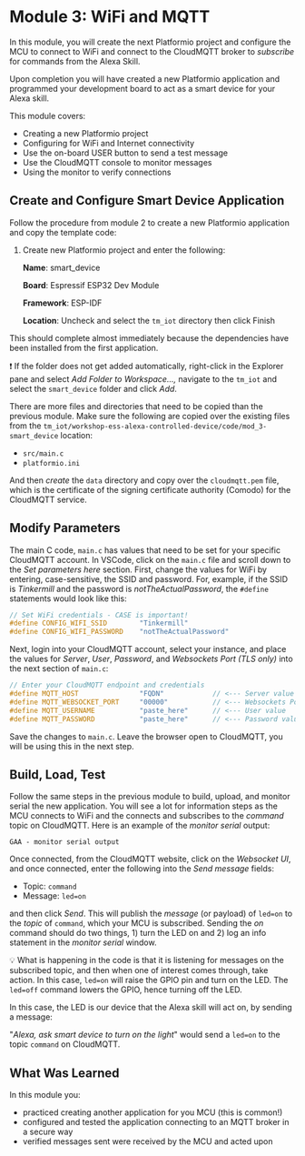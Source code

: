 



# Module 3: WiFi and MQTT

In this module, you will create the next Platformio project and configure the MCU to connect to WiFi and connect to the CloudMQTT broker to *subscribe* for commands from the Alexa Skill.

Upon completion you will have created a new Platformio application and programmed your development board to act as a smart device for your Alexa skill.

This module covers:

* Creating a new Platformio project
* Configuring for WiFi and Internet connectivity
* Use the on-board USER button to send a test message
* Use the CloudMQTT console to monitor messages
* Using the monitor to verify connections

## Create and Configure Smart Device Application

Follow the procedure from module 2 to create a new Platformio application and copy the template code:

1. Create new Platformio project and enter the following:

   **Name**: smart_device

   **Board**: Espressif ESP32 Dev Module

   **Framework**: ESP-IDF

   **Location**: Uncheck and select the `tm_iot` directory then click Finish

This should complete almost immediately because the dependencies have been installed from the first application.

❗️ If the folder does not get added automatically, right-click in the Explorer pane and select *Add Folder to Workspace...,* navigate to the `tm_iot` and select the `smart_device` folder and click *Add*.

There are more files and directories that need to be copied than the previous module. Make sure the following are copied over the existing files from the `tm_iot/workshop-ess-alexa-controlled-device/code/mod_3-smart_device` location:

* `src/main.c`
* `platformio.ini`

And then *create* the `data` directory and copy over the `cloudmqtt.pem` file, which is the certificate of the signing certificate authority (Comodo) for the CloudMQTT service.

## Modify Parameters

The main C code, `main.c` has values that need to be set for your specific CloudMQTT account. In VSCode, click on the `main.c` file and scroll down to the *Set parameters here* section. First, change the values for WiFi by entering, case-sensitive, the SSID and password. For, example, if the SSID is *Tinkermill* and the password is *notTheActualPassword*, the `#define` statements would look like this:

```c
// Set WiFi credentials - CASE is important!
#define CONFIG_WIFI_SSID        "Tinkermill"
#define CONFIG_WIFI_PASSWORD    "notTheActualPassword"
```

Next, login into your CloudMQTT account, select your instance, and place the values for *Server*, *User*, *Password*, and *Websockets Port (TLS only)* into the next section of `main.c`:

```c
// Enter your CloudMQTT endpoint and credentials
#define MQTT_HOST               "FQDN"            // <--- Server value
#define MQTT_WEBSOCKET_PORT     "00000"           // <--- Websockets Port (TLS only) value
#define MQTT_USERNAME           "paste_here"      // <--- User value
#define MQTT_PASSWORD           "paste_here"      // <--- Password value
```

Save the changes to `main.c`. Leave the browser open to CloudMQTT, you will be using this in the next step.

## Build, Load, Test

Follow the same steps in the previous module to build, upload, and monitor serial the new application. You will see a lot for information steps as the MCU connects to WiFi and the connects and subscribes to the *command* topic on CloudMQTT. Here is an example of the *monitor serial* output:

```
GAA - monitor serial output
```

Once connected, from the CloudMQTT website, click on the *Websocket UI*, and once connected, enter the following into the *Send message* fields:

* Topic: `command`
* Message: `led=on`

and then click *Send*. This will publish the *message* (or payload) of `led=on` to the *topic* of `command`, which your MCU is subscribed. Sending the *on* command should do two things, 1) turn the LED on and 2) log an info statement in the *monitor serial* window.

:bulb: What is happening in the code is that it is listening for messages on the subscribed topic, and then when one of interest comes through, take action. In this case, `led=on` will raise the GPIO pin and turn on the LED. The `led=off` command lowers the GPIO, hence turning off the LED.

In this case, the LED is our device that the Alexa skill will act on, by sending a message:

"*Alexa, ask smart device to turn on the light*" would send a `led=on` to the topic `command` on CloudMQTT.

## What Was Learned

In this module you:

* practiced creating another application for you MCU (this is common!)
* configured and tested the application connecting to an MQTT broker in a secure way
* verified messages sent were received by the MCU and acted upon

